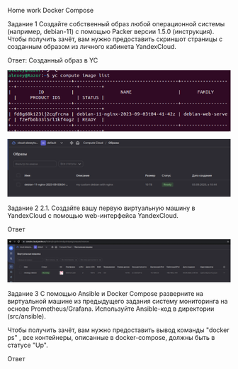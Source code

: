 Home work Docker Compose

Задание 1
Создайте собственный образ любой операционной системы (например, debian-11) с помощью Packer версии 1.5.0 (инструкция).
Чтобы получить зачёт, вам нужно предоставить скриншот страницы с созданным образом из личного кабинета YandexCloud.

Ответ:
Созданный образ в YC

![Image list Debian YC](image.png)

![Screenshot из кабинета](image-1.png)

Задание 2
2.1. Создайте вашу первую виртуальную машину в YandexCloud с помощью web-интерфейса YandexCloud.

Ответ

![Созданная виртуальная машина через ЛК](image-2.png)

Задание 3
С помощью Ansible и Docker Compose разверните на виртуальной машине из предыдущего задания систему мониторинга на основе Prometheus/Grafana. Используйте Ansible-код в директории (src/ansible).

Чтобы получить зачёт, вам нужно предоставить вывод команды "docker ps" , все контейнеры, описанные в docker-compose, должны быть в статусе "Up".

Ответ